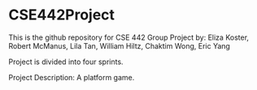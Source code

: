 # CSE442Project
This is the github repository for CSE 442 Group Project by:
Eliza Koster, Robert McManus, Lila Tan, William Hiltz, Chaktim Wong, Eric Yang

Project is divided into four sprints. 

Project Description: A platform game.


